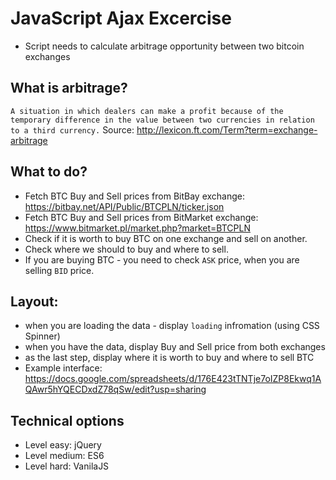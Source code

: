 # JavaScript Ajax Excercise

- Script needs to calculate arbitrage opportunity between two bitcoin exchanges

## What is arbitrage?

`A situation in which dealers can make a profit because of the temporary difference in the value between two currencies in relation to a third currency.`
Source: http://lexicon.ft.com/Term?term=exchange-arbitrage 

## What to do?

- Fetch BTC Buy and Sell prices from BitBay exchange: https://bitbay.net/API/Public/BTCPLN/ticker.json
- Fetch BTC Buy and Sell prices from BitMarket exchange: https://www.bitmarket.pl/market.php?market=BTCPLN 
- Check if it is worth to buy BTC on one exchange and sell on another.
- Check where we should to buy and where to sell.
- If you are buying BTC - you need to check `ASK` price, when you are selling `BID` price.

## Layout:

- when you are loading the data - display `loading` infromation (using CSS Spinner)
- when you have the data, display Buy and Sell price from both exchanges
- as the last step, display where it is worth to buy and where to sell BTC
- Example interface: https://docs.google.com/spreadsheets/d/176E423tTNTje7oIZP8Ekwq1AQAwr5hYQECDxdZ78qSw/edit?usp=sharing 

## Technical options

- Level easy: jQuery
- Level medium: ES6
- Level hard: VanilaJS
